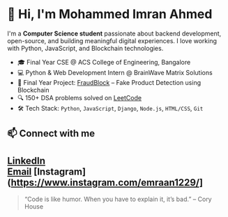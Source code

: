 # 👋 Hi, I'm Mohammed Imran Ahmed

I'm a **Computer Science student** passionate about backend development, open-source, and building meaningful digital experiences. I love working with Python, JavaScript, and Blockchain technologies.

- 🎓 Final Year CSE @ ACS College of Engineering, Bangalore  
- 💻 Python & Web Development Intern @ BrainWave Matrix Solutions  
- 🚀 Final Year Project: [FraudBlock](https://github.com/imran1229/FraudBlock) – Fake Product Detection using Blockchain  
- 🔍 150+ DSA problems solved on [LeetCode](https://leetcode.com/)  
- 🛠️ Tech Stack: `Python`, `JavaScript`, `Django`, `Node.js`, `HTML/CSS`, `Git`


## 📫 Connect with me
[LinkedIn](https://www.linkedin.com/in/imran1229)    
[Email](mailto:mdimran19181@gmail.com)
[Instagram](https://www.instagram.com/emraan1229/]
---

> “Code is like humor. When you have to explain it, it’s bad.” – Cory House
